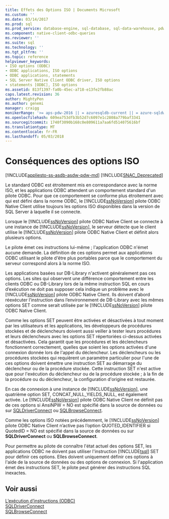 ```yaml
---
title: Effets des Options ISO | Documents Microsoft
ms.custom: ''
ms.date: 03/14/2017
ms.prod: sql
ms.prod_service: database-engine, sql-database, sql-data-warehouse, pdw
ms.component: native-client-odbc-queries
ms.reviewer: ''
ms.suite: sql
ms.technology: ''
ms.tgt_pltfrm: ''
ms.topic: reference
helpviewer_keywords:
- ISO options (ODBC)
- ODBC applications, ISO options
- ODBC applications, statements
- SQL Server Native Client ODBC driver, ISO options
- statements [ODBC], ISO options
ms.assetid: 813f1397-fa0b-45ec-a718-e13fe2fb88ac
caps.latest.revision: 36
author: MightyPen
ms.author: genemi
manager: craigg
monikerRange: '>= aps-pdw-2016 || = azuresqldb-current || = azure-sqldw-latest || >= sql-server-2016 || = sqlallproducts-allversions'
ms.openlocfilehash: 609ea753dfb3b52d7c6097e1c2808a779baf3341
ms.sourcegitcommit: 1740f3090b168c0e809611a7aa6fd514075616bf
ms.translationtype: MT
ms.contentlocale: fr-FR
ms.lasthandoff: 05/03/2018
---
```

# <a name="effects-of-iso-options"></a>Conséquences des options ISO
[!INCLUDE[appliesto-ss-asdb-asdw-pdw-md](../../../includes/appliesto-ss-asdb-asdw-pdw-md.md)]
[!INCLUDE[SNAC_Deprecated](../../../includes/snac-deprecated.md)]

  Le standard ODBC est étroitement mis en correspondance avec la norme ISO, et les applications ODBC attendent un comportement standard d'un pilote ODBC. Pour que ce comportement se conforme plus étroitement avec qui est défini dans la norme ODBC, le [!INCLUDE[ssNoVersion](../../../includes/ssnoversion-md.md)] pilote ODBC Native Client utilise toujours les options ISO disponibles dans la version de SQL Server à laquelle il se connecte.  
  
 Lorsque le [!INCLUDE[ssNoVersion](../../../includes/ssnoversion-md.md)] pilote ODBC Native Client se connecte à une instance de [!INCLUDE[ssNoVersion](../../../includes/ssnoversion-md.md)], le serveur détecte que le client utilise le [!INCLUDE[ssNoVersion](../../../includes/ssnoversion-md.md)] pilote ODBC Native Client et définit alors plusieurs options.  
  
 Le pilote émet ces instructions lui-même ; l'application ODBC n'émet aucune demande. La définition de ces options permet aux applications ODBC utilisant le pilote d'être plus portables parce que le comportement du serveur correspond alors à la norme ISO.  
  
 Les applications basées sur DB-Library n'activent généralement pas ces options. Les sites qui observent une différence comportement entre les clients ODBC ou DB-Library lors de la même instruction SQL en cours d’exécution ne doit pas supposer cela indique un problème avec le [!INCLUDE[ssNoVersion](../../../includes/ssnoversion-md.md)] pilote ODBC Native Client. Ils doivent d’abord réexécuter l’instruction dans l’environnement de DB-Library avec les mêmes options SET comme serait utilisée par le [!INCLUDE[ssNoVersion](../../../includes/ssnoversion-md.md)] pilote ODBC Native Client.  
  
 Comme les options SET peuvent être activées et désactivées à tout moment par les utilisateurs et les applications, les développeurs de procédures stockées et de déclencheurs doivent aussi veiller à tester leurs procédures et leurs déclencheurs avec les options SET répertoriées ci-dessus activées et désactivées. Cela garantit que les procédures et les déclencheurs fonctionnent correctement, quelles que soient les options activées d'une connexion donnée lors de l'appel du déclencheur. Les déclencheurs ou les procédures stockées qui requièrent un paramètre particulier pour l'une de ces options doivent émettre une instruction SET au démarrage du déclencheur ou de la procédure stockée. Cette instruction SET n'est active que pour l'exécution du déclencheur ou de la procédure stockée ; à la fin de la procédure ou du déclencheur, la configuration d'origine est restaurée.  
  
 En cas de connexion à une instance de [!INCLUDE[ssNoVersion](../../../includes/ssnoversion-md.md)], une quatrième option SET, CONCAT_NULL_YIELDS_NULL, est également activée. Le [!INCLUDE[ssNoVersion](../../../includes/ssnoversion-md.md)] pilote ODBC Native Client ne définit pas de ces options si AnsiNPW = NO est spécifié dans la source de données ou sur [SQLDriverConnect](../../../relational-databases/native-client-odbc-api/sqldriverconnect.md) ou [SQLBrowseConnect](../../../relational-databases/native-client-odbc-api/sqlbrowseconnect.md).  
  
 Comme les options ISO notées précédemment, le [!INCLUDE[ssNoVersion](../../../includes/ssnoversion-md.md)] pilote ODBC Native Client n’active pas l’option QUOTED_IDENTIFIER si QuotedID = NO est spécifié dans la source de données ou sur **SQLDriverConnect** ou **SQLBrowseConnect**.  
  
 Pour permettre au pilote de connaître l'état actuel des options SET, les applications ODBC ne doivent pas utiliser l'instruction [!INCLUDE[tsql](../../../includes/tsql-md.md)] SET pour définir ces options. Elles doivent uniquement définir ces options à l'aide de la source de données ou des options de connexion. Si l'application émet des instructions SET, le pilote peut générer des instructions SQL inexactes.  
  
## <a name="see-also"></a>Voir aussi  
 [L’exécution d’instructions &#40;ODBC&#41;](../../../relational-databases/native-client-odbc-queries/executing-statements/executing-statements-odbc.md)   
 [SQLDriverConnect](../../../relational-databases/native-client-odbc-api/sqldriverconnect.md)   
 [SQLBrowseConnect](../../../relational-databases/native-client-odbc-api/sqlbrowseconnect.md)  
  
  
